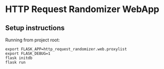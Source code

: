 # HTTP Request Randomizer WebApp


## Setup instructions
Running from project root: 

    export FLASK_APP=http_request_randomizer.web.proxylist
    export FLASK_DEBUG=1
    flask initdb
    flask run

